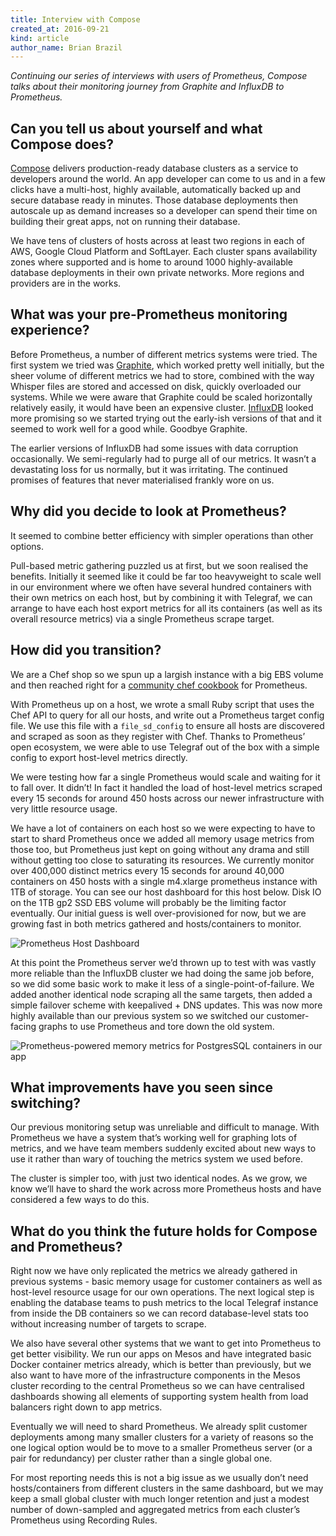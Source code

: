 ```yaml
---
title: Interview with Compose
created_at: 2016-09-21
kind: article
author_name: Brian Brazil
---
```


*Continuing our series of interviews with users of Prometheus, Compose talks
about their monitoring journey from Graphite and InfluxDB to Prometheus.*


## Can you tell us about yourself and what Compose does?

[Compose](https://www.compose.com/) delivers production-ready database clusters
as a service to developers around the world. An app developer can come to us
and in a few clicks have a multi-host, highly available, automatically backed
up and secure database ready in minutes. Those database deployments then
autoscale up as demand increases so a developer can spend their time on
building their great apps, not on running their database.

We have tens of clusters of hosts across at least two regions in each of AWS,
Google Cloud Platform and SoftLayer. Each cluster spans availability zones
where supported and is home to around 1000 highly-available database
deployments in their own private networks. More regions and providers are in
the works.

<!-- more -->

## What was your pre-Prometheus monitoring experience?

Before Prometheus, a number of different metrics systems were tried. The first
system we tried was [Graphite](https://graphiteapp.org/), which worked pretty
well initially, but the sheer volume of different metrics we had to store,
combined with the way Whisper files are stored and accessed on disk, quickly
overloaded our systems. While we were aware that Graphite could be scaled
horizontally relatively easily, it would have been an expensive cluster.
[InfluxDB](https://www.influxdata.com/) looked more promising so we started
trying out the early-ish versions of that and it seemed to work well for a good
while. Goodbye Graphite.

The earlier versions of InfluxDB had some issues with data corruption
occasionally. We semi-regularly had to purge all of our metrics. It wasn’t a
devastating loss for us normally, but it was irritating. The continued promises
of features that never materialised frankly wore on us.


## Why did you decide to look at Prometheus?

It seemed to combine better efficiency with simpler operations than other
options.

Pull-based metric gathering puzzled us at first, but we soon realised the
benefits. Initially it seemed like it could be far too heavyweight to scale
well in our environment where we often have several hundred containers with
their own metrics on each host, but by combining it with Telegraf, we can
arrange to have each host export metrics for all its containers (as well as its
overall resource metrics) via a single Prometheus scrape target.


## How did you transition?

We are a Chef shop so we spun up a largish instance with a big EBS volume and
then reached right for a [community chef
cookbook](https://github.com/rayrod2030/chef-prometheus) for Prometheus.

With Prometheus up on a host, we wrote a small Ruby script that uses the Chef
API to query for all our hosts, and write out a Prometheus target config file.
We use this file with a `file_sd_config` to ensure all hosts are discovered and
scraped as soon as they register with Chef. Thanks to Prometheus’ open
ecosystem, we were able to use Telegraf out of the box with a simple config to
export host-level metrics directly.

We were testing how far a single Prometheus would scale and waiting for it to
fall over. It didn’t! In fact it handled the load of host-level metrics scraped
every 15 seconds for around 450 hosts across our newer infrastructure with very
little resource usage.

We have a lot of containers on each host so we were expecting to have to start
to shard Prometheus once we added all memory usage metrics from those too, but
Prometheus just kept on going without any drama and still without getting too
close to saturating its resources. We currently monitor over 400,000 distinct
metrics every 15 seconds for around 40,000 containers on 450 hosts with a
single m4.xlarge prometheus instance with 1TB of storage. You can see our host
dashboard for this host below. Disk IO on the 1TB gp2 SSD EBS volume will
probably be the limiting factor eventually. Our initial guess is well
over-provisioned for now, but we are growing fast in both metrics gathered and
hosts/containers to monitor.

![Prometheus Host Dashboard](/assets/blog/2016-09-21/compose-host-dashboard.png)

At this point the Prometheus server we’d thrown up to test with was vastly more
reliable than the InfluxDB cluster we had doing the same job before, so we did
some basic work to make it less of a single-point-of-failure. We added another
identical node scraping all the same targets, then added a simple failover
scheme with keepalived + DNS updates. This was now more highly available than
our previous system so we switched our customer-facing graphs to use Prometheus
and tore down the old system.


![Prometheus-powered memory metrics for PostgresSQL containers in our app](/assets/blog/2016-09-21/compose-memory-stats.png)

## What improvements have you seen since switching?

Our previous monitoring setup was unreliable and difficult to manage. With
Prometheus we have a system that’s working well for graphing lots of metrics,
and we have team members suddenly excited about new ways to use it rather than
wary of touching the metrics system we used before.

The cluster is simpler too, with just two identical nodes. As we grow, we know
we’ll have to shard the work across more Prometheus hosts and have considered a
few ways to do this.

## What do you think the future holds for Compose and Prometheus?

Right now we have only replicated the metrics we already gathered in previous
systems - basic memory usage for customer containers as well as host-level
resource usage for our own operations. The next logical step is enabling the
database teams to push metrics to the local Telegraf instance from inside the
DB containers so we can record database-level stats too without increasing
number of targets to scrape.

We also have several other systems that we want to get into Prometheus to get
better visibility. We run our apps on Mesos and have integrated basic Docker
container metrics already, which is better than previously, but we also want to
have more of the infrastructure components in the Mesos cluster recording to
the central Prometheus so we can have centralised dashboards showing all
elements of supporting system health from load balancers right down to app
metrics.

Eventually we will need to shard Prometheus. We already split customer
deployments among many smaller clusters for a variety of reasons so the one
logical option would be to move to a smaller Prometheus server (or a pair for
redundancy) per cluster rather than a single global one.

For most reporting needs this is not a big issue as we usually don’t need
hosts/containers from different clusters in the same dashboard, but we may keep
a small global cluster with much longer retention and just a modest number of
down-sampled and aggregated metrics from each cluster’s Prometheus using
Recording Rules.

